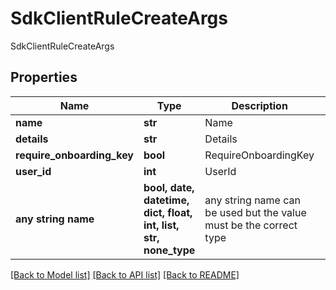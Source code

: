 # SdkClientRuleCreateArgs

SdkClientRuleCreateArgs

## Properties
Name | Type | Description | Notes
------------ | ------------- | ------------- | -------------
**name** | **str** | Name | 
**details** | **str** | Details | [optional] 
**require_onboarding_key** | **bool** | RequireOnboardingKey | [optional] 
**user_id** | **int** | UserId | [optional] 
**any string name** | **bool, date, datetime, dict, float, int, list, str, none_type** | any string name can be used but the value must be the correct type | [optional]

[[Back to Model list]](../README.md#documentation-for-models) [[Back to API list]](../README.md#documentation-for-api-endpoints) [[Back to README]](../README.md)


